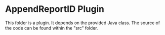 # AppendReportID Plugin 

This folder is a plugin. It depends on the provided Java class. The source of the code can be found within the "src" folder. 
